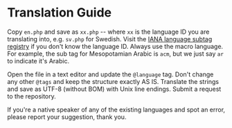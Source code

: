 # Translation Guide

Copy `en.php` and save as `xx.php` -- where `xx` is the language ID you are translating into, e.g. `sv.php` for Swedish. Visit the [IANA language subtag registry](https://www.iana.org/assignments/language-subtag-registry) if you don't know the language ID. Always use the macro language. For example, the sub tag for Mesopotamian Arabic is `acm`, but we just say `ar` to indicate it's Arabic.

Open the file in a text editor and update the `@language` tag. Don't change any other `@tags` and keep the structure exactly AS IS. Translate the strings and save as UTF-8 (without BOM) with Unix line endings. Submit a request to the repository.

If you're a native speaker of any of the existing languages and spot an error, please report your suggestion, thank you.
